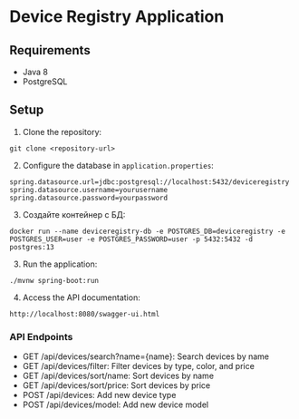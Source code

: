 # Device Registry Application

## Requirements
- Java 8
- PostgreSQL

## Setup

1. Clone the repository:

`git clone <repository-url>`

2. Configure the database in `application.properties`:
```properties
spring.datasource.url=jdbc:postgresql://localhost:5432/deviceregistry
spring.datasource.username=yourusername
spring.datasource.password=yourpassword
```

3. Создайте контейнер с БД:

`docker run --name deviceregistry-db -e POSTGRES_DB=deviceregistry -e POSTGRES_USER=user -e POSTGRES_PASSWORD=user -p 5432:5432 -d postgres:13`

3. Run the application:

`./mvnw spring-boot:run`


4. Access the API documentation:

`http://localhost:8080/swagger-ui.html`

### API Endpoints
- GET /api/devices/search?name={name}: Search devices by name
- GET /api/devices/filter: Filter devices by type, color, and price
- GET /api/devices/sort/name: Sort devices by name
- GET /api/devices/sort/price: Sort devices by price
- POST /api/devices: Add new device type
- POST /api/devices/model: Add new device model